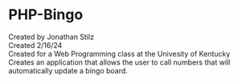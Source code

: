 # PHP-Bingo
Created by Jonathan Stilz  
Created 2/16/24  
Created for a Web Programming class at the Univesity of Kentucky  
Creates an application that allows the user to call numbers that will automatically update a bingo board.    

